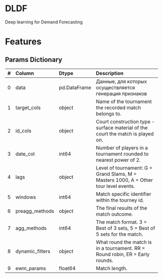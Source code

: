 # DLDF
Deep learning for Demand Forecasting

# Features
## Params Dictionary
 |  #  | Column                            | Dtype   | Description
 |:--- |:----------------------------------|:--------|:----------------------------------------------------------------------------------
 | 0   | data                              | pd.DataFrame  | Данные, для которых осуществляется генерация признаков
 | 1   | target_cols                       | object  | Name of the tournament the recorded match belongs to.
 | 2   | id_cols                           | object  | Court construction type - surface material of the court the match is played on.
 | 3   | date_col                          | int64   | Number of players in a tournament rounded to nearest power of 2.
 | 4   | lags                              | object  | Level of tournament: G = Grand Slams, M = Masters 1000, A = Other tour level events.
 | 5   | windows                           | int64   | Match specific identifier within the tourney id.
 | 6   | preagg_methods                    | object  | The final results of the match outcome.
 | 7   | agg_methods                       | int64   | The match format. 3 = Best of 3 sets, 5 = Best of 5 sets for the match.
 | 8   | dynamic_filters                   | object  | What round the match is in a tournament. RR = Round robin, ER = Early rounds.
 | 9   | ewm_params                        | float64 | Match length.


